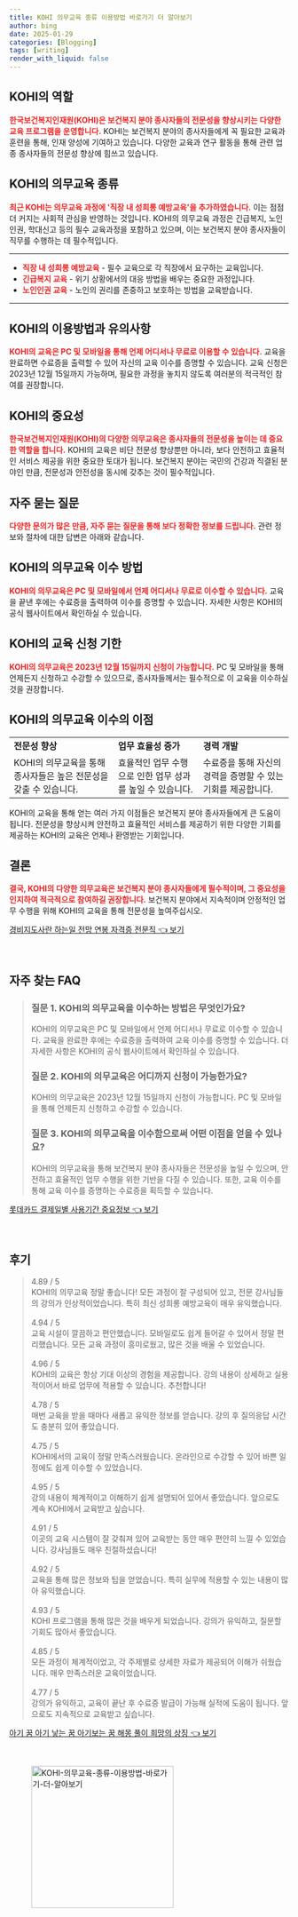 ```yaml
---
title: KOHI 의무교육 종류 이용방법 바로가기 더 알아보기
author: bing
date: 2025-01-29
categories: [Blogging]
tags: [writing]
render_with_liquid: false
---
```



<h2 id='KOHI의 역할'>KOHI의 역할</h2>

<p><b><span style="color: #ee2323;">한국보건복지인재원(KOHI)은 보건복지 분야 종사자들의 전문성을 향상시키는 다양한 교육 프로그램을 운영합니다.</span></b> KOHI는 보건복지 분야의 종사자들에게 꼭 필요한 교육과 훈련을 통해, 인재 양성에 기여하고 있습니다. 다양한 교육과 연구 활동을 통해 관련 업종 종사자들의 전문성 향상에 힘쓰고 있습니다.</p>

<h2 id='KOHI의 의무교육 종류'>KOHI의 의무교육 종류</h2>

<p><b><span style="color: #ee2323;">최근 KOHI는 의무교육 과정에 '직장 내 성희롱 예방교육'을 추가하였습니다.</span></b> 이는 점점 더 커지는 사회적 관심을 반영하는 것입니다. KOHI의 의무교육 과정은 긴급복지, 노인인권, 학대신고 등의 필수 교육과정을 포함하고 있으며, 이는 보건복지 분야 종사자들이 직무를 수행하는 데 필수적입니다.</p>

<hr />

<ul>
    <li><b><span style="color: #ee2323;">직장 내 성희롱 예방교육</span></b> - 필수 교육으로 각 직장에서 요구하는 교육입니다.</li>
    <li><b><span style="color: #ee2323;">긴급복지 교육</span></b> - 위기 상황에서의 대응 방법을 배우는 중요한 과정입니다.</li>
    <li><b><span style="color: #ee2323;">노인인권 교육</span></b> - 노인의 권리를 존중하고 보호하는 방법을 교육받습니다.</li>
</ul>

<hr />

<h2 id='KOHI의 이용방법과 유의사항'>KOHI의 이용방법과 유의사항</h2>

<p><b><span style="color: #ee2323;">KOHI의 교육은 PC 및 모바일을 통해 언제 어디서나 무료로 이용할 수 있습니다.</span></b> 교육을 완료하면 수료증을 출력할 수 있어 자신의 교육 이수를 증명할 수 있습니다. 교육 신청은 2023년 12월 15일까지 가능하며, 필요한 과정을 놓치지 않도록 여러분의 적극적인 참여를 권장합니다.</p>

<h2 id='KOHI의 중요성'>KOHI의 중요성</h2>

<p><b><span style="color: #ee2323;">한국보건복지인재원(KOHI)의 다양한 의무교육은 종사자들의 전문성을 높이는 데 중요한 역할을 합니다.</span></b> KOHI의 교육은 비단 전문성 향상뿐만 아니라, 보다 안전하고 효율적인 서비스 제공을 위한 중요한 토대가 됩니다. 보건복지 분야는 국민의 건강과 직결된 분야인 만큼, 전문성과 안전성을 동시에 갖추는 것이 필수적입니다.</p>

<h2 id='자주 묻는 질문'>자주 묻는 질문</h2>

<p><b><span style="color: #ee2323;">다양한 문의가 많은 만큼, 자주 묻는 질문을 통해 보다 정확한 정보를 드립니다.</span></b> 관련 정보와 절차에 대한 답변은 아래와 같습니다.</p>

<h2 id='KOHI의 의무교육 이수 방법'>KOHI의 의무교육 이수 방법</h2>

<p><b><span style="color: #ee2323;">KOHI의 의무교육은 PC 및 모바일에서 언제 어디서나 무료로 이수할 수 있습니다.</span></b> 교육을 끝낸 후에는 수료증을 출력하여 이수를 증명할 수 있습니다. 자세한 사항은 KOHI의 공식 웹사이트에서 확인하실 수 있습니다.</p>

<h2 id='KOHI의 교육 신청 기한'>KOHI의 교육 신청 기한</h2>

<p><b><span style="color: #ee2323;">KOHI의 의무교육은 2023년 12월 15일까지 신청이 가능합니다.</span></b> PC 및 모바일을 통해 언제든지 신청하고 수강할 수 있으므로, 종사자들께서는 필수적으로 이 교육을 이수하실 것을 권장합니다.</p>

<h2 id='KOHI의 의무교육 이수의 이점'>KOHI의 의무교육 이수의 이점</h2>

<table>
    <tr>
        <td><b>전문성 향상</b></td>
        <td><b>업무 효율성 증가</b></td>
        <td><b>경력 개발</b></td>
    </tr>
    <tr>
        <td>KOHI의 의무교육을 통해 종사자들은 높은 전문성을 갖출 수 있습니다.</td>
        <td>효율적인 업무 수행으로 인한 업무 성과를 높일 수 있습니다.</td>
        <td>수료증을 통해 자신의 경력을 증명할 수 있는 기회를 제공합니다.</td>
    </tr>
</table>

<p>KOHI의 교육을 통해 얻는 여러 가지 이점들은 보건복지 분야 종사자들에게 큰 도움이 됩니다. 전문성을 향상시켜 안전하고 효율적인 서비스를 제공하기 위한 다양한 기회를 제공하는 KOHI의 교육은 언제나 환영받는 기회입니다.</p>

<h2 id='결론'>결론</h2>

<p><b><span style="color: #ee2323;">결국, KOHI의 다양한 의무교육은 보건복지 분야 종사자들에게 필수적이며, 그 중요성을 인지하여 적극적으로 참여하길 권장합니다.</span></b> 보건복지 분야에서 지속적이며 안정적인 업무 수행을 위해 KOHI의 교육을 통해 전문성을 높여주십시오.</p>


<p><a class="click-button" title="경비지도사란 하는일 전망 연봉 자격증 전문직" href="https://adkhouse.github.io/posts/%EA%B2%BD%EB%B9%84%EC%A7%80%EB%8F%84%EC%82%AC%EB%9E%80-%ED%95%98%EB%8A%94%EC%9D%BC-%EC%A0%84%EB%A7%9D-%EC%97%B0%EB%B4%89-%EC%9E%90%EA%B2%A9%EC%A6%9D-%EC%A0%84%EB%AC%B8%EC%A7%81/" rel="dofollow">경비지도사란 하는일 전망 연봉 자격증 전문직 👈 보기</a></p><br>
<h2 id='자주_찾는_FAQ'>자주 찾는 FAQ</h2>
<div itemscope="" itemtype="https://schema.org/FAQPage"> 
<blockquote> 
<div itemscope="" itemprop="mainEntity" itemtype="https://schema.org/Question"> 
<h3 itemprop="name">질문 1. KOHI의 의무교육을 이수하는 방법은 무엇인가요?</h3> 
<div itemscope="" itemprop="acceptedAnswer" itemtype="https://schema.org/Answer"> 
<span itemprop="text"> 
<p>KOHI의 의무교육은 PC 및 모바일에서 언제 어디서나 무료로 이수할 수 있습니다. 교육을 완료한 후에는 수료증을 출력하여 교육 이수를 증명할 수 있습니다. 더 자세한 사항은 KOHI의 공식 웹사이트에서 확인하실 수 있습니다.</p> 
</span> 
</div> 
</div> 

<div itemscope="" itemprop="mainEntity" itemtype="https://schema.org/Question"> 
<h3 itemprop="name">질문 2. KOHI의 의무교육은 어디까지 신청이 가능한가요?</h3> 
<div itemscope="" itemprop="acceptedAnswer" itemtype="https://schema.org/Answer"> 
<span itemprop="text"> 
<p>KOHI의 의무교육은 2023년 12월 15일까지 신청이 가능합니다. PC 및 모바일을 통해 언제든지 신청하고 수강할 수 있습니다.</p> 
</span> 
</div> 
</div> 

<div itemscope="" itemprop="mainEntity" itemtype="https://schema.org/Question"> 
<h3 itemprop="name">질문 3. KOHI의 의무교육을 이수함으로써 어떤 이점을 얻을 수 있나요?</h3> 
<div itemscope="" itemprop="acceptedAnswer" itemtype="https://schema.org/Answer"> 
<span itemprop="text"> 
<p>KOHI의 의무교육을 통해 보건복지 분야 종사자들은 전문성을 높일 수 있으며, 안전하고 효율적인 업무 수행을 위한 기반을 다질 수 있습니다. 또한, 교육 이수를 통해 교육 이수를 증명하는 수료증을 획득할 수 있습니다.</p> 
</span> 
</div> 
</div> 
</blockquote> 
</div>
<p><a class="click-button" title="롯데카드 결제일별 사용기간 중요정보" href="https://adkhouse.github.io/posts/%EB%A1%AF%EB%8D%B0%EC%B9%B4%EB%93%9C-%EA%B2%B0%EC%A0%9C%EC%9D%BC%EB%B3%84-%EC%82%AC%EC%9A%A9%EA%B8%B0%EA%B0%84-%EC%A4%91%EC%9A%94%EC%A0%95%EB%B3%B4/" rel="dofollow">롯데카드 결제일별 사용기간 중요정보 👈 보기</a></p><br>
<h2 id='후기'>후기</h2>
<div itemscope itemtype="https://schema.org/Product">
  <blockquote>
  <div itemprop="review" itemscope itemtype="https://schema.org/Review">
      <div itemprop="reviewRating" itemscope itemtype="https://schema.org/Rating"> <span itemprop="ratingValue">4.89</span> / <span itemprop="bestRating">5</span> </div>
      <span itemprop="reviewBody">KOHI의 의무교육 정말 좋습니다! 모든 과정이 잘 구성되어 있고, 전문 강사님들의 강의가 인상적이었습니다. 특히 최신 성희롱 예방교육이 매우 유익했습니다.</span>
  </div>
  <br>
  <div itemprop="review" itemscope itemtype="https://schema.org/Review">
      <div itemprop="reviewRating" itemscope itemtype="https://schema.org/Rating"> <span itemprop="ratingValue">4.94</span> / <span itemprop="bestRating">5</span> </div>
      <span itemprop="reviewBody">교육 시설이 깔끔하고 편안했습니다. 모바일로도 쉽게 들어갈 수 있어서 정말 편리했습니다. 모든 교육 과정이 흥미로웠고, 많은 것을 배울 수 있었습니다.</span>
  </div>
  <br>
  <div itemprop="review" itemscope itemtype="https://schema.org/Review">
      <div itemprop="reviewRating" itemscope itemtype="https://schema.org/Rating"> <span itemprop="ratingValue">4.96</span> / <span itemprop="bestRating">5</span> </div>
      <span itemprop="reviewBody">KOHI의 교육은 항상 기대 이상의 경험을 제공합니다. 강의 내용이 상세하고 실용적이어서 바로 업무에 적용할 수 있습니다. 추천합니다!</span>
  </div>
  <br>
  <div itemprop="review" itemscope itemtype="https://schema.org/Review">
      <div itemprop="reviewRating" itemscope itemtype="https://schema.org/Rating"> <span itemprop="ratingValue">4.78</span> / <span itemprop="bestRating">5</span> </div>
      <span itemprop="reviewBody">매번 교육을 받을 때마다 새롭고 유익한 정보를 얻습니다. 강의 후 질의응답 시간도 충분히 있어 좋았습니다.</span>
  </div>
  <br>
  <div itemprop="review" itemscope itemtype="https://schema.org/Review">
      <div itemprop="reviewRating" itemscope itemtype="https://schema.org/Rating"> <span itemprop="ratingValue">4.75</span> / <span itemprop="bestRating">5</span> </div>
      <span itemprop="reviewBody">KOHI에서의 교육이 정말 만족스러웠습니다. 온라인으로 수강할 수 있어 바쁜 일정에도 쉽게 이수할 수 있었습니다.</span>
  </div>
  <br>
  <div itemprop="review" itemscope itemtype="https://schema.org/Review">
      <div itemprop="reviewRating" itemscope itemtype="https://schema.org/Rating"> <span itemprop="ratingValue">4.95</span> / <span itemprop="bestRating">5</span> </div>
      <span itemprop="reviewBody">강의 내용이 체계적이고 이해하기 쉽게 설명되어 있어서 좋았습니다. 앞으로도 계속 KOHI에서 교육받고 싶습니다.</span>
  </div>
  <br>
  <div itemprop="review" itemscope itemtype="https://schema.org/Review">
      <div itemprop="reviewRating" itemscope itemtype="https://schema.org/Rating"> <span itemprop="ratingValue">4.91</span> / <span itemprop="bestRating">5</span> </div>
      <span itemprop="reviewBody">이곳의 교육 시스템이 잘 갖춰져 있어 교육받는 동안 매우 편안히 느낄 수 있었습니다. 강사님들도 매우 친절하셨습니다!</span>
  </div>
  <br>
  <div itemprop="review" itemscope itemtype="https://schema.org/Review">
      <div itemprop="reviewRating" itemscope itemtype="https://schema.org/Rating"> <span itemprop="ratingValue">4.92</span> / <span itemprop="bestRating">5</span> </div>
      <span itemprop="reviewBody">교육을 통해 많은 정보와 팁을 얻었습니다. 특히 실무에 적용할 수 있는 내용이 많아 유익했습니다.</span>
  </div>
  <br>
  <div itemprop="review" itemscope itemtype="https://schema.org/Review">
      <div itemprop="reviewRating" itemscope itemtype="https://schema.org/Rating"> <span itemprop="ratingValue">4.93</span> / <span itemprop="bestRating">5</span> </div>
      <span itemprop="reviewBody">KOHI 프로그램을 통해 많은 것을 배우게 되었습니다. 강의가 유익하고, 질문할 기회도 많아서 좋았습니다.</span>
  </div>
  <br>
  <div itemprop="review" itemscope itemtype="https://schema.org/Review">
      <div itemprop="reviewRating" itemscope itemtype="https://schema.org/Rating"> <span itemprop="ratingValue">4.85</span> / <span itemprop="bestRating">5</span> </div>
      <span itemprop="reviewBody">모든 과정이 체계적이었고, 각 주제별로 상세한 자료가 제공되어 이해가 쉬웠습니다. 매우 만족스러운 교육이었습니다.</span>
  </div>
  <br>
  <div itemprop="review" itemscope itemtype="https://schema.org/Review">
      <div itemprop="reviewRating" itemscope itemtype="https://schema.org/Rating"> <span itemprop="ratingValue">4.77</span> / <span itemprop="bestRating">5</span> </div>
      <span itemprop="reviewBody">강의가 유익하고, 교육이 끝난 후 수료증 발급이 가능해 실적에 도움이 됩니다. 앞으로도 지속적으로 교육받고 싶습니다.</span>
  </div>
  </blockquote>
</div>
<p><a class="click-button" title="아기 꿈 아기 낳는 꿈 아기보는 꿈 해몽 풀이 희망의 상징" href="https://adkhouse.github.io/posts/%EC%95%84%EA%B8%B0-%EA%BF%88-%EC%95%84%EA%B8%B0-%EB%82%B3%EB%8A%94-%EA%BF%88-%EC%95%84%EA%B8%B0%EB%B3%B4%EB%8A%94-%EA%BF%88-%ED%95%B4%EB%AA%BD-%ED%92%80%EC%9D%B4-%ED%9D%AC%EB%A7%9D%EC%9D%98-%EC%83%81%EC%A7%95/" rel="dofollow">아기 꿈 아기 낳는 꿈 아기보는 꿈 해몽 풀이 희망의 상징 👈 보기</a></p><br>
<figure class="image"><img src="https://adkhouse.github.io/assets/img/thumbnail/KOHI-의무교육-종류-이용방법-바로가기-더-알아보기.webp" alt="KOHI-의무교육-종류-이용방법-바로가기-더-알아보기" width="256" height="256"></figure>